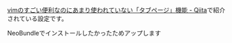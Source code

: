 [vimのすごい便利なのにあまり使われていない「タブページ」機能 - Qiita](http://qiita.com/wadako111/items/755e753677dd72d8036d "Qiita")で紹介されている設定です。

NeoBundleでインストールしたかったためアップします
